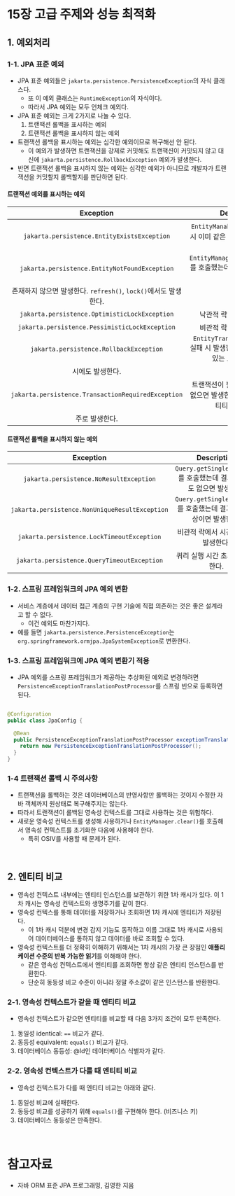 # 15장 고급 주제와 성능 최적화

## 1. 예외처리

### 1-1. JPA 표준 예외

- JPA 표준 예외들은 `jakarta.persistence.PersistenceException`의 자식 클래스다.
    - 또 이 예외 클래스는 `RuntimeException`의 자식이다.
    - 따라서 JPA 예외는 모두 언체크 예외다.
- JPA 표준 예외는 크게 2가지로 나눌 수 있다.
    1. 트랜잭션 롤백을 표시하는 예외
    2. 트랜잭션 롤백을 표시하지 않는 예외
- 트랜잭션 롤백을 표시하는 예외는 심각한 예외이므로 복구해선 안 된다.
    - 이 예외가 발생하면 트랜잭션을 강제로 커밋해도 트랜잭션이 커밋되지 않고 대신에 `jakarta.persistence.RollbackException` 예외가 발생한다.
- 반면 트랜잭션 롤백을 표시하지 않는 예외는 심각한 예외가 아니므로 개발자가 트랜잭션을 커밋할지 롤백할지를 판단하면 된다.

#### 트랜잭션 예외를 표시하는 예외

|Exception|Description|
|:--:|:--:|
|`jakarta.persistence.EntityExistsException`|`EntityManaber.persist()` 호출 시 이미 같은 엔티티가 있으면 발생한다.|
|`jakarta.persistence.EntityNotFoundException`|`EntityManager.getReference()`를 호출했는데 실제 사용 시 엔티티가
존재하지 않으면 발생한다. `refresh()`, `lock()`에서도 발생한다.|
|`jakarta.persistence.OptimisticLockException`|낙관적 락 충돌 시 발생한다.|
|`jakarta.persistence.PessimisticLockException`|비관적 락 충돌 시 발생한다.|
|`jakarta.persistence.RollbackException`|`EntityTransaction.commit()` 실패 시 발생한다. 롤백이 표시되어 있는 트랜잭션 커밋
시에도 발생한다.|
|`jakarta.persistence.TransactionRequiredException`|트랜잭션이 필요할 때 트랜잭션이 없으면 발생한다. 트랜잭션 없이 엔티티를 변경할 때
주로 발생한다.|

#### 트랜잭션 롤백을 표시하지 않는 예외

|Exception|Description|
|:--:|:--:|
|`jakarta.persistence.NoResultException`|`Query.getSingleResult()`를 호출했는데 결과가 하나도 없으면 발생한다.|
|`jakarta.persistence.NonUniqueResultException`|`Query.getSingleResult()`를 호출했는데 결과가 둘 이상이면 발생한다.|
|`jakarta.persistence.LockTimeoutException`|비관적 락에서 시간 초과 시 발생한다.|
|`jakarta.persistence.QueryTimeoutException`|쿼리 실행 시간 초과 시 발생한다.|

### 1-2. 스프링 프레임워크의 JPA 예외 변환

- 서비스 계층에서 데이터 접근 계층의 구현 기술에 직접 의존하는 것은 좋은 설계라고 할 수 없다.
    - 이건 예외도 마찬가지다.
- 예를 들면 `jakarta.persistence.PersistenceException`는 `org.springframework.ormjpa.JpaSystemException`로
  변환한다.

### 1-3. 스프링 프레임워크에 JPA 예외 변환기 적용

- JPA 예외를 스프링 프레임워크가 제공하는 추상화된 예외로 변경하려면 `PersistenceExceptionTranslationPostProcessor`를 스프링 빈으로
  등록하면 된다.

```java

@Configuration
public class JpaConfig {

  @Bean
  public PersistenceExceptionTranslationPostProcessor exceptionTranslation() {
    return new PersistenceExceptionTranslationPostProcessor();
  }
}
```

### 1-4 트랜잭션 롤백 시 주의사항

- 트랜잭션을 롤백하는 것은 데이터베이스의 반영사항만 롤백하는 것이지 수정한 자바 객체까지 원상태로 복구해주지는 않는다.
- 따라서 트랜잭션이 롤백된 영속성 컨텍스트를 그대로 사용하는 것은 위험하다.
- 새로운 영속성 컨텍스트를 생성해 사용하거나 `EntityManager.clear()`를 호출해서 영속성 컨텍스트를 초기화한 다음에 사용해야 한다.
    - 특히 OSIV를 사용할 때 문제가 된다.

<br/>

## 2. 엔티티 비교

- 영속성 컨텍스트 내부에는 엔티티 인스턴스를 보관하기 위한 1차 캐시가 있다. 이 1차 캐시는 영속성 컨텍스트와 생명주기를 같이 한다.
- 영속성 컨텍스를 통해 데이터를 저장하거나 조회하면 1차 캐시에 엔티티가 저장된다.
  - 이 1차 캐시 덕분에 변경 감지 기능도 동작하고 이름 그대로 1차 캐시로 사용되어 데이터베이스를 통하지 않고 데이터를 바로 조회할 수 있다.
- 영속성 컨텍스트를 더 정확히 이해하기 위해서는 1차 캐시의 가장 큰 장점인 **애플리케이션 수준의 반복 가능한 읽기**를 이해해야 한다.
  - 같은 영속성 컨텍스트에서 엔티티를 조회하면 항상 같은 엔티티 인스턴스를 반환한다.
  - 단순히 동등성 비교 수준이 아니라 정말 주소값이 같은 인스턴스를 반환한다.

### 2-1. 영속성 컨텍스트가 같을 때 엔티티 비교

- 영속성 컨텍스트가 같으면 엔티티를 비교할 때 다음 3가지 조건이 모두 만족한다.
1. 동일성 identical: `==` 비교가 같다.
2. 동등성 equivalent: `equals()` 비교가 같다.
3. 데이터베이스 동등성: @Id인 데이터베이스 식별자가 같다.

### 2-2. 영속성 컨텍스트가 다를 때 엔티티 비교

- 영속성 컨텍스트가 다를 때 엔티티 비교는 아래와 같다.
1. 동일성 비교에 실패한다.
2. 동등성 비교를 성공하기 위해 `equals()`를 구현해야 한다. (비즈니스 키)
3. 데이터베이스 동등성은 만족한다.

<br/>

# 참고자료

- 자바 ORM 표준 JPA 프로그래밍, 김영한 지음
